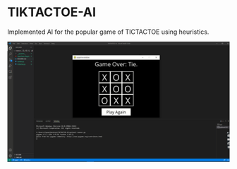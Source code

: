 # TIKTACTOE-AI

Implemented AI for the popular game of TICTACTOE using heuristics.

![](Capture.PNG)

